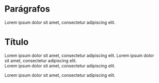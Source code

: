 # Parágrafos

Lorem ipsum dolor sit amet, consectetur adipiscing elit.

# Título

Lorem ipsum dolor sit amet, consectetur adipiscing elit. Lorem ipsum dolor sit amet, consectetur adipiscing elit.  
Lorem ipsum dolor sit amet, consectetur adipiscing elit.

Lorem ipsum dolor sit amet, consectetur adipiscing elit.
